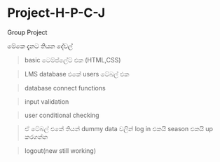 # Project-H-P-C-J
Group Project

මේකෙ දැනට තියන දේවල් 

>basic ටෙම්ප්ලේට් එක (HTML,CSS)

>LMS database එකේ users ටේබල් එක

>database connect functions

>input validation

>user conditional checking  

>ඒ ටේබල් එකේ තියන් dummy data වලින් log in එකයි season එකයි up කරගන්න 

>logout(new still working)
